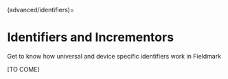 (advanced/identifiers)=
# Identifiers and Incrementors

Get to know how universal and device specific identifiers work in Fieldmark

[TO COME]
